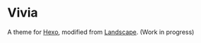 # Vivia

A theme for [Hexo](https://hexo.io/), modified from [Landscape](https://github.com/hexojs/hexo-theme-landscape). (Work in progress)
